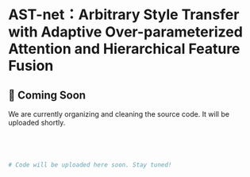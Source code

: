 # AST-net：Arbitrary Style Transfer with Adaptive Over-parameterized Attention and Hierarchical Feature Fusion


## 🚧 Coming Soon

We are currently organizing and cleaning the source code. It will be uploaded shortly.

```bash




# Code will be uploaded here soon. Stay tuned!
